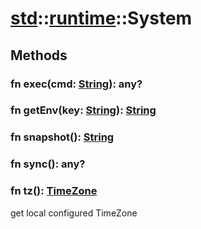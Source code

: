 # [std](/libs/std/)::[runtime](/libs/std/runtime/)::System

## Methods
### fn exec(cmd:&nbsp;[String](/libs/std/core/type.String.md)):&nbsp;any?<Badge text="native" /><Badge text="static" />
### fn getEnv(key:&nbsp;[String](/libs/std/core/type.String.md)):&nbsp;[String](/libs/std/core/type.String.md)<Badge text="native" /><Badge text="static" />
### fn snapshot():&nbsp;[String](/libs/std/core/type.String.md)<Badge text="native" /><Badge text="static" />
### fn sync():&nbsp;any?<Badge text="native" /><Badge text="static" />
### fn tz():&nbsp;[TimeZone](/libs/std/core/enum.TimeZone.md)<Badge text="native" /><Badge text="static" />

get local configured TimeZone
